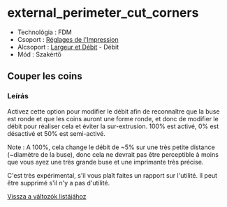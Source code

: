 # external\_perimeter\_cut\_corners

* Technológia : FDM
* Csoport : [Réglages de l'Impression](../print_settings/print_settings.md)
* Alcsoport : [Largeur et Débit](../print_settings/print_settings.md#largeur-et-débit) - Débit
* Mód : Szakértő

## Couper les coins

### Leírás

Activez cette option pour modifier le débit afin de reconnaître que la buse est ronde et que les coins auront une forme ronde, et donc de modifier le débit pour réaliser cela et éviter la sur-extrusion. 100% est activé, 0% est désactivé et 50% est semi-activé.

Note : A 100%, cela change le débit de ~5% sur une très petite distance \(~diamètre de la buse\), donc cela ne devrait pas être perceptible à moins que vous ayez une très grande buse et une imprimante très précise.

C'est très expérimental, s'il vous plaît faites un rapport sur l'utilité. Il peut être supprimé s'il n'y a pas d'utilité.

[Vissza a változók listájához](variable_list.md)

